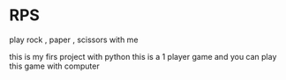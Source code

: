 # RPS
play rock , paper ,  scissors with me 




this is my firs project with python 
this is a 1 player game and you can play this game with computer 
